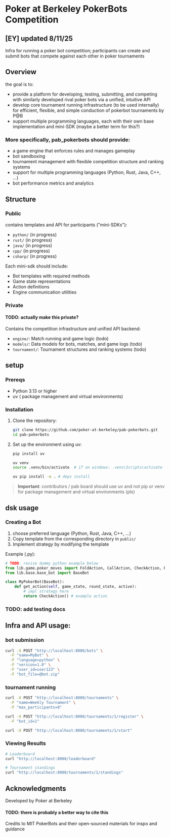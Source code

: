 # Poker at Berkeley PokerBots Competition
## [EY] updated 8/11/25

Infra for running a poker bot competition;
participants can create and submit bots that compete against each other in poker tournaments

## Overview

the goal is to:
- provide a platform for developing, testing, submitting, and competing with similarly developed rival poker bots via a unified, intuitive API
- develop core tournament running infrastructure (to be used internally) for efficient, flexible, and simple conduction of pokerbot tournaments by P@B 
- support multiple programming languages, each with their own base implementation and mini-SDK (maybe a better term for this?)
 
### More specifically, pab_pokerbots should provide:
- a game engine that enforces rules and manages gameplay
- bot sandboxing
- tournament management with flexible competition structure and ranking systems
- support for multiple programming languages (Python, Rust, Java, C++, ...)
- bot performance metrics and analytics

## Structure

### Public

contains templates and API for participants ("mini-SDKs"):

- `python/` (in progress)
- `rust/` (in progress)
- `java/` (in progress)
- `cpp/` (in progress)
- `csharp/` (in progress)

Each mini-sdk should include:
- Bot templates with required methods
- Game state representations
- Action definitions
- Engine communication utilities

### Private

#### TODO: actually make this private?

Contains the competition infrastructure and unified API backend:

- `engine/`: Match running and game logic (todo)
- `models/`: Data models for bots, matches, and game logs (todo)
- `tournament/`: Tournament structures and ranking systems (todo)

## setup

### Prereqs

- Python 3.13 or higher
- uv ( package management and virtual environments)

### Installation

1. Clone the repository:
   ```bash
   git clone https://github.com/poker-at-berkeley/pab-pokerbots.git
   cd pab-pokerbots
   ```

2. Set up the environment using uv:
   ```bash
   pip install uv
   
   uv venv
   source .venv/bin/activate  # if on windows: .venv\Scripts\activate
   
   uv pip install -e . # deps install
   ```

> **Important**: contributors / pab board should use uv and not pip or venv for package management and virtual environments (pls)

## dsk usage

### Creating a Bot

1. choose preferred language (Python, Rust, Java, C++, ...)
2. Copy template from the corresponding directory in `public/`
3. Implement strategy by modifying the template

Example (.py):
```python
# TODO: revise dummy python example below
from lib.game.poker_moves import FoldAction, CallAction, CheckAction, RaiseAction
from lib.base.base_bot import BaseBot

class MyPokerBot(BaseBot):
    def get_action(self, game_state, round_state, active):
        # impl strategy here
        return CheckAction() # example action
```

### TODO: add testing docs

## Infra and API usage:

### bot submission 
```bash
curl -X POST "http://localhost:8000/bots" \
  -F "name=MyBot" \
  -F "language=python" \
  -F "version=1.0" \
  -F "user_id=user123" \
  -F "bot_file=@bot.zip"
```

### tournament running
```bash
curl -X POST "http://localhost:8000/tournaments" \
  -F "name=Weekly Tournament" \
  -F "max_participants=8"

curl -X POST "http://localhost:8000/tournaments/1/register" \
  -F "bot_id=1"

curl -X POST "http://localhost:8000/tournaments/1/start"
```

### Viewing Results
```bash
# Leaderboard
curl "http://localhost:8000/leaderboard"

# Tournament standings
curl "http://localhost:8000/tournaments/1/standings"
```

## Acknowledgments

Developed by Poker at Berkeley

#### TODO: there is probably a better way to cite this
Credits to MIT PokerBots and their open-sourced materials for inspo and guidance
